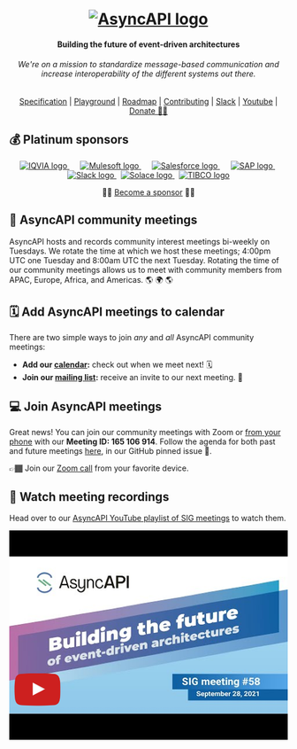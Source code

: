 <h1 align="center">
  <br>
  <a href="https://asyncapi.org"><img src="./assets/logo.png" alt="AsyncAPI logo" height="80"></a>
<h4 align="center">Building the future of event-driven architectures</h4>
<h6 align="center">We're on a mission to standardize message-based communication and increase interoperability of the different systems out there.</h6>
<p align="center">
  <a href="https://www.github.com/asyncapi/spec">Specification</a>
  |
  <a href="https://playground.asyncapi.io/">Playground</a>
  |
  <a href="https://www.asyncapi.com/roadmap">Roadmap</a>
  |
  <a href="./CONTRIBUTING.md">Contributing</a>
  |
  <a href="https://www.asyncapi.com/slack-invite">Slack</a>
  |
  <a href="https://www.youtube.com/channel/UCIz9zGwDLbrYQcDKVXdOstQ">Youtube</a>
  |
  <a href="https://opencollective.com/asyncapi">Donate 🙌🏾</a>
</p>

## 💰 Platinum sponsors
<p align="center">
  <a href="https://iqvia.com">
    <img src="./assets/iqvia.png" alt="IQVIA logo" height="40">
  </a>
  &nbsp;&nbsp;&nbsp;&nbsp;
  <a href="https://mulesoft.com">
    <img src="./assets/mulesoft.png" alt="Mulesoft logo" height="40">
  </a>
  &nbsp;&nbsp;&nbsp;&nbsp;
  <a href="https://salesforce.com">
    <img src="./assets/salesforce.png" alt="Salesforce logo" height="40">
  </a>
  &nbsp;&nbsp;&nbsp;&nbsp;
  <a href="https://sap.com">
    <img src="./assets/sap.svg" alt="SAP logo" height="40">
  </a>
  &nbsp;
  <a href="https://slack.com">
    <img src="./assets/slack.svg" alt="Slack logo" height="40">
  </a>
  &nbsp;
  <a href="https://solace.com">
    <img src="./assets/solace.png" alt="Solace logo" height="40">
  </a>
  &nbsp;
  <a href="https://tibco.com">
    <img src="./assets/tibco.png" alt="TIBCO logo" height="40">
  </a>
</p>

<p align="center">
  🙌🏾 <a href="https://opencollective.com/asyncapi">Become a sponsor</a> 🙌🏾
</p>

## 🤗 AsyncAPI community meetings
AsyncAPI hosts and records community interest meetings bi-weekly on Tuesdays. We rotate the time at which we host these meetings; 4:00pm UTC one Tuesday and 8:00am UTC the next Tuesday. Rotating the time of our community meetings allows us to meet with community members from APAC, Europe, Africa, and Americas. 🌎 🌍 🌎

## 🗓️ Add AsyncAPI meetings to calendar
There are two simple ways to join _any_ and _all_ AsyncAPI community meetings:
- **Add our [calendar](https://calendar.google.com/calendar?cid=dGJyYmZxNGRlNWJjbmd0OG9rdmV2NGxzdGtAZ3JvdXAuY2FsZW5kYXIuZ29vZ2xlLmNvbQ):** check out when we meet next! 🗓️ 
- **Join our [mailing list](https://groups.google.com/forum/#!forum/asyncapi-users):** receive an invite to our next meeting. 📨  

## 💻 Join AsyncAPI meetings
Great news! You can join our community meetings with Zoom or [from your phone](https://zoom.us/zoomconference?u=KVQB7xXTBuFX2L-UkCopBrikvzkqiU314jvIVWrLieg&_x_zm_rtaid=0PMYw_lVTpm8tPIxhJ2vAA.1634191563246.6cc9c2f6cda6a2c1639ce2584cbeee6a&_x_zm_rhtaid=430) with our **Meeting ID: 165 106 914**. Follow the agenda for both past and future meetings [here](https://github.com/asyncapi/community/issues?utf8=%E2%9C%93&q=is%3Aissue+label%3Ameeting+sort%3Acreated-desc+), in our GitHub pinned issue 🐙.

👉🏾 Join our [Zoom call](https://zoom.us/j/165106914) from your favorite device. 

## 🎥 Watch meeting recordings

Head over to our [AsyncAPI YouTube playlist of SIG meetings](https://www.youtube.com/watch?v=S8gvf0XjO10&list=PLbi1gRlP7pijUwZJErzyYf_Rc-PWu4lXS) to watch them. 

[![AsyncAPI YouTube playlist of SIG meetings](assets/YT-SIG-channel.png)](https://www.youtube.com/playlist?list=PLbi1gRlP7pijUwZJErzyYf_Rc-PWu4lXS)

